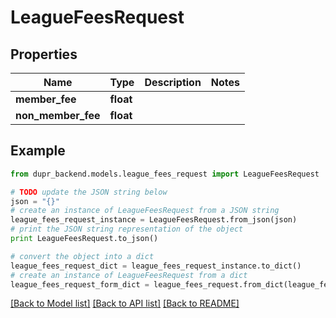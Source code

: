 # LeagueFeesRequest


## Properties
Name | Type | Description | Notes
------------ | ------------- | ------------- | -------------
**member_fee** | **float** |  | 
**non_member_fee** | **float** |  | 

## Example

```python
from dupr_backend.models.league_fees_request import LeagueFeesRequest

# TODO update the JSON string below
json = "{}"
# create an instance of LeagueFeesRequest from a JSON string
league_fees_request_instance = LeagueFeesRequest.from_json(json)
# print the JSON string representation of the object
print LeagueFeesRequest.to_json()

# convert the object into a dict
league_fees_request_dict = league_fees_request_instance.to_dict()
# create an instance of LeagueFeesRequest from a dict
league_fees_request_form_dict = league_fees_request.from_dict(league_fees_request_dict)
```
[[Back to Model list]](../README.md#documentation-for-models) [[Back to API list]](../README.md#documentation-for-api-endpoints) [[Back to README]](../README.md)


